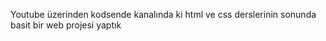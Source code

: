 Youtube üzerinden kodsende kanalında ki html ve css derslerinin sonunda basit bir web projesi yaptık
